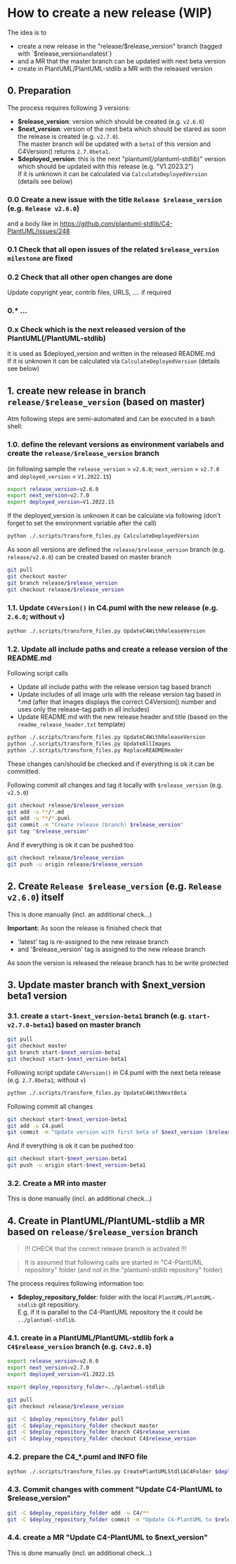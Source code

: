 # How to create a new release (WIP)

The idea is to
- create a new release in the "release/$release_version" branch (tagged with `$release_version` and `latest`)
- and a MR that the master branch can be updated with next beta version
- create in PlantUML/PlantUML-stdlib a MR with the released version

## 0. Preparation

The process requires following 3 versions:

- **$release_version**: version which should be created (e.g. `v2.6.0`)
- **$next_version**: version of the next beta which should be stared
  as soon the release is created (e.g. `v2.7.0`).  
  The master branch will be updated with a `beta1` of this version and C4Version() returns `2.7.0beta1`.
- **$deployed_version**: this is the next "plantuml(/plantuml-stdlib)" version
  which should be updated with this release (e.g. "V1.2023.2")  
  If it is unknown it can be calculated via `CalculateDeployedVersion`
  (details see below)

### 0.0 Create a new issue with the title `Release $release_version` \(e.g. `Release v2.6.0`)
and a body like in https://github.com/plantuml-stdlib/C4-PlantUML/issues/248

### 0.1 Check that all open issues of the related `$release_version milestone` are fixed
### 0.2 Check that all other open changes are done
Update copyright year, contrib files, URLS, .... if required
### 0.* ...
### 0.x Check which is the next released version of the PlantUML(/PlantUML-stdlib)
it is used as $deployed_version and written in the released README.md  
If it is unknown it can be calculated via `CalculateDeployedVersion` (details see below)

## 1. create new release in branch `release/$release_version` (based on master)

Atm following steps are semi-automated and can be executed in a bash shell:

### 1.0. define the relevant versions as environment variabels and create the `release/$release_version` branch

\(in following sample the `release_version` = `v2.6.0`; `next_version` = `v2.7.0` and `deployed_version` = `V1.2022.15`)

```bash
export release_version=v2.6.0
export next_version=v2.7.0
export deployed_version=V1.2022.15
```

If the deployed_version is unknown it can be calculate via following (don't forget to set the environment variable after the call)

```bash
python ./.scripts/transform_files.py CalculateDeployedVersion
```

As soon all versions are defined the `release/$release_version` branch \(e.g. `release/v2.6.0`) can be created based on master branch

```bash
git pull
git checkout master
git branch release/$release_version
git checkout release/$release_version
```

### 1.1. Update `C4Version()` in C4.puml with the new release (e.g. `2.6.0`; without `v`)

```bash
python ./.scripts/transform_files.py UpdateC4WithReleaseVersion
```

### 1.2. Update all include paths and create a release version of the README.md

Following script calls

- Update all include paths with the release version tag based branch
- Update includes of all image urls with the release version tag based in *.md
  (after that images displays the correct C4Version() number and uses only the release-tag path in all includes)
- Update README.md with the new release header and title (based on the `readme_release_header.txt` template)

```bash
python ./.scripts/transform_files.py UpdateC4WithReleaseVersion
python ./.scripts/transform_files.py UpdateAllImages
python ./.scripts/transform_files.py ReplaceREADMEHeader
```

These changes can/should be checked and if everything is ok it can be committed.

Following commit all changes and tag it locally with `$release_version` (e.g. `v2.5.0`) 

```bash
git checkout release/$release_version
git add -u **/*.md
git add -u **/*.puml
git commit -m "Create release (branch) $release_version"
git tag "$release_version"
```

And if everything is ok it can be pushed too

```bash
git checkout release/$release_version
git push -u origin release/$release_version
```

## 2. Create `Release $release_version` \(e.g. `Release v2.6.0`) itself

This is done manually \(incl. an additional check...)

**Important:** As soon the release is finished check that 
- 'latest' tag is re-assigned to the new release branch
- and '$release_version' tag is assigned to the new release branch

As soon the version is released the release branch has to be write protected

## 3. Update master branch with $next_version beta1 version

### 3.1. create a `start-$next_version-beta1` branch \(e.g. `start-v2.7.0-beta1`) based on master branch

```bash
git pull
git checkout master
git branch start-$next_version-beta1
git checkout start-$next_version-beta1
```

Following script update `C4Version()` in C4.puml with the next beta release (e.g. `2.7.0beta1`; without `v`)

```bash
python ./.scripts/transform_files.py UpdateC4WithNextBeta
```

Following commit all changes

```bash
git checkout start-$next_version-beta1
git add -u C4.puml
git commit -m "Update version with first beta of $next_version ($release_version was created based on previous commit)"
```

And if everything is ok it can be pushed too

```bash
git checkout start-$next_version-beta1
git push -u origin start-$next_version-beta1
```

### 3.2. Create a MR into master

This is done manually \(incl. an additional check...)

## 4. Create in PlantUML/PlantUML-stdlib a MR based on `release/$release_version` branch

> !!! CHECK that the correct release branch is activated  !!!

> It is assumed that following calls are started in "C4-PlantUML repository" folder
(and not in the "plantuml-stdlib repository" folder)

The process requires following information too:

- **$deploy_repository_folder**: folder with the local `PlantUML/PlantUML-stdlib` git repositiory.  
  E.g. if it is parallel to the C4-PlantUML repository the it could be `../plantuml-stdlib`.

### 4.1. create in a PlantUML/PlantUML-stdlib fork a `C4$release_version` branch (e.g. `C4v2.6.0`)

```bash
export release_version=v2.6.0
export next_version=v2.7.0
export deployed_version=V1.2022.15

export deploy_repository_folder=../plantuml-stdlib

git pull
git checkout release/$release_version

git -C $deploy_repository_folder pull
git -C $deploy_repository_folder checkout master
git -C $deploy_repository_folder branch C4$release_version
git -C $deploy_repository_folder checkout C4$release_version
```

### 4.2. prepare the C4_*.puml and INFO file

```bash
python ./.scripts/transform_files.py CreatePlantUMLStdlibC4Folder $deploy_repository_folder/C4
```

### 4.3. Commit changes with comment "Update C4-PlantUML to $release_version"

```bash
git -C $deploy_repository_folder add -u C4/**
git -C $deploy_repository_folder commit -m "Update C4-PlantUML to $release_version"
```

### 4.4. create a MR "Update C4-PlantUML to $next_version"

This is done manually \(incl. an additional check...)
